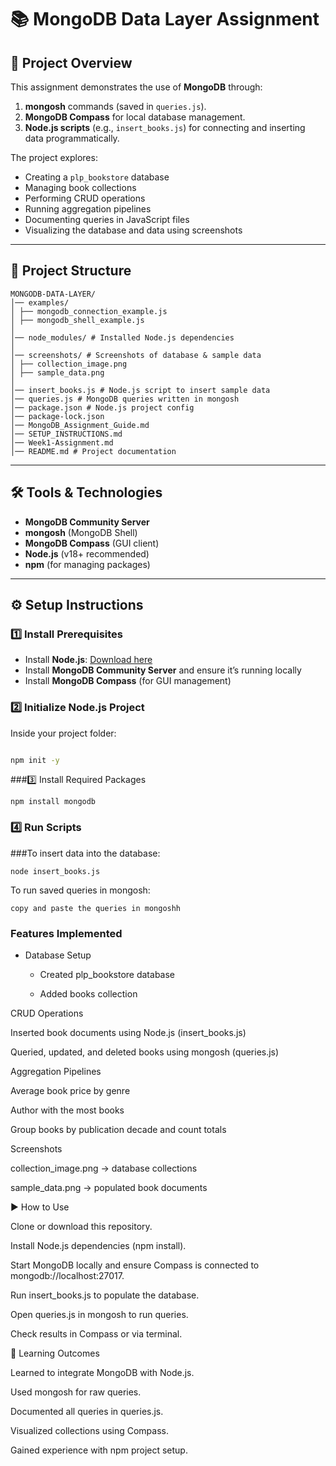 # 📚 MongoDB Data Layer Assignment

## 📌 Project Overview
This assignment demonstrates the use of **MongoDB** through:
1. **mongosh** commands (saved in `queries.js`).
2. **MongoDB Compass** for local database management.
3. **Node.js scripts** (e.g., `insert_books.js`) for connecting and inserting data programmatically.

The project explores:
- Creating a `plp_bookstore` database
- Managing book collections
- Performing CRUD operations
- Running aggregation pipelines
- Documenting queries in JavaScript files
- Visualizing the database and data using screenshots

---

## 📂 Project Structure
```
MONGODB-DATA-LAYER/
│── examples/
│ ├── mongodb_connection_example.js
│ ├── mongodb_shell_example.js
│
│── node_modules/ # Installed Node.js dependencies
│
│── screenshots/ # Screenshots of database & sample data
│ ├── collection_image.png
│ ├── sample_data.png
│
│── insert_books.js # Node.js script to insert sample data
│── queries.js # MongoDB queries written in mongosh
│── package.json # Node.js project config
│── package-lock.json
│── MongoDB_Assignment_Guide.md
│── SETUP_INSTRUCTIONS.md
│── Week1-Assignment.md
│── README.md # Project documentation

```
---

## 🛠️ Tools & Technologies
- **MongoDB Community Server**
- **mongosh** (MongoDB Shell)
- **MongoDB Compass** (GUI client)
- **Node.js** (v18+ recommended)
- **npm** (for managing packages)

---

## ⚙️ Setup Instructions

### 1️⃣ Install Prerequisites 

- Install **Node.js**: [Download here](https://nodejs.org/)
- Install **MongoDB Community Server** and ensure it’s running locally
- Install **MongoDB Compass** (for GUI management)

### 2️⃣ Initialize Node.js Project
Inside your project folder:

```bash

npm init -y

```

###3️⃣ Install Required Packages
```
npm install mongodb
```
### 4️⃣ Run Scripts

###To insert data into the database:

```
node insert_books.js
```
To run saved queries in mongosh:
```
copy and paste the queries in mongoshh
```
### Features Implemented

- Database Setup

  - Created plp_bookstore database
  
  - Added books collection

CRUD Operations

Inserted book documents using Node.js (insert_books.js)

Queried, updated, and deleted books using mongosh (queries.js)

Aggregation Pipelines

Average book price by genre

Author with the most books

Group books by publication decade and count totals

Screenshots

collection_image.png → database collections

sample_data.png → populated book documents

▶️ How to Use

Clone or download this repository.

Install Node.js dependencies (npm install).

Start MongoDB locally and ensure Compass is connected to mongodb://localhost:27017.

Run insert_books.js to populate the database.

Open queries.js in mongosh to run queries.

Check results in Compass or via terminal.

📖 Learning Outcomes

Learned to integrate MongoDB with Node.js.

Used mongosh for raw queries.

Documented all queries in queries.js.

Visualized collections using Compass.

Gained experience with npm project setup.
